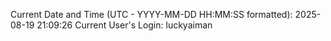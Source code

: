 Current Date and Time (UTC - YYYY-MM-DD HH:MM:SS formatted): 2025-08-19 21:09:26
Current User's Login: luckyaiman
